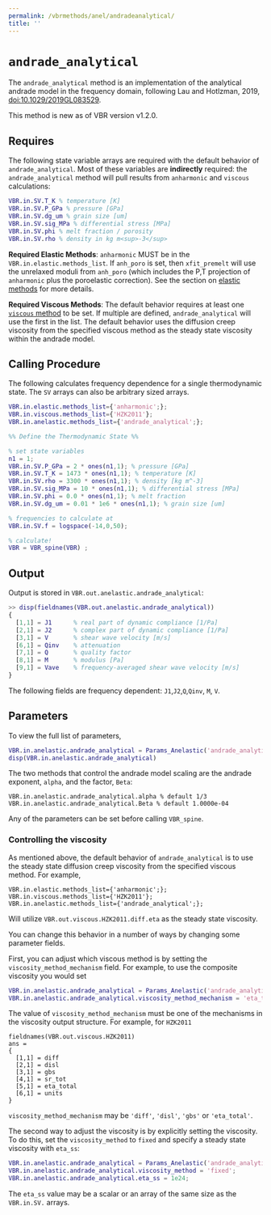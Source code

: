```yaml
---
permalink: /vbrmethods/anel/andradeanalytical/
title: ''
---
```



# `andrade_analytical`

The `andrade_analytical` method is an implementation of the analytical andrade model in the frequency domain, following Lau and Hotlzman, 2019, [doi:10.1029/2019GL083529](https://doi.org/10.1029/2019GL083529). 

This method is new as of VBR version v1.2.0.

## Requires

The following state variable arrays are required with the default behavior of `andrade_analytical`. Most of these variables are **indirectly** required: the `andrade_analytical` method will pull results from `anharmonic` and `viscous` calculations:

```matlab
VBR.in.SV.T_K % temperature [K]
VBR.in.SV.P_GPa % pressure [GPa]
VBR.in.SV.dg_um % grain size [um]
VBR.in.SV.sig_MPa % differential stress [MPa]
VBR.in.SV.phi % melt fraction / porosity
VBR.in.SV.rho % density in kg m<sup>-3</sup>
```

**Required Elastic Methods**: `anharmonic` MUST be in the `VBR.in.elastic.methods_list`. If `anh_poro` is set, then `xfit_premelt` will use the unrelaxed moduli from `anh_poro` (which includes the P,T projection of `anharmonic` plus the poroelastic correction). See the section 
on [elastic methods](/vbr/vbrmethods/elastic/) for more details.

**Required Viscous Methods**: The default behavior requires at least one [`viscous` method](/vbr/vbrmethods/viscous/) to be set. If multiple are defined, `andrade_analytical` will use the first in the list. The default behavior uses the diffusion creep viscosity from the specified viscous method as the steady state viscosity within the andrade model. 

## Calling Procedure

The following calculates frequency dependence for a single thermodynamic state. The `SV` arrays can also be arbitrary sized arrays. 

```matlab
VBR.in.elastic.methods_list={'anharmonic';};
VBR.in.viscous.methods_list={'HZK2011'};
VBR.in.anelastic.methods_list={'andrade_analytical';};

%% Define the Thermodynamic State %%

% set state variables
n1 = 1;
VBR.in.SV.P_GPa = 2 * ones(n1,1); % pressure [GPa]
VBR.in.SV.T_K = 1473 * ones(n1,1); % temperature [K]
VBR.in.SV.rho = 3300 * ones(n1,1); % density [kg m^-3]
VBR.in.SV.sig_MPa = 10 * ones(n1,1); % differential stress [MPa]
VBR.in.SV.phi = 0.0 * ones(n1,1); % melt fraction
VBR.in.SV.dg_um = 0.01 * 1e6 * ones(n1,1); % grain size [um]

% frequencies to calculate at
VBR.in.SV.f = logspace(-14,0,50);

% calculate!
VBR = VBR_spine(VBR) ;
```

## Output  

Output is stored in `VBR.out.anelastic.andrade_analytical`:

```matlab
>> disp(fieldnames(VBR.out.anelastic.andrade_analytical))
{
  [1,1] = J1      % real part of dynamic compliance [1/Pa]
  [2,1] = J2      % complex part of dynamic compliance [1/Pa]
  [3,1] = V       % shear wave velocity [m/s]  
  [6,1] = Qinv    % attenuation
  [7,1] = Q       % quality factor
  [8,1] = M       % modulus [Pa]
  [9,1] = Vave    % frequency-averaged shear wave velocity [m/s]
}
```

The following fields are frequency dependent: `J1`,`J2`,`Q`,`Qinv`, `M`, `V`.

## Parameters

To view the full list of parameters,
```matlab
VBR.in.anelastic.andrade_analytical = Params_Anelastic('andrade_analytical');
disp(VBR.in.anelastic.andrade_analytical)
```

The two methods that control the andrade model scaling are the andrade exponent, `alpha`, and the factor, `Beta`: 

``` 
VBR.in.anelastic.andrade_analytical.alpha % default 1/3
VBR.in.anelastic.andrade_analytical.Beta % default 1.0000e-04
```

Any of the parameters can be set before calling `VBR_spine`.

### Controlling the viscosity

As mentioned above, the default behavior of `andrade_analytical` is to use the steady state diffusion creep viscosity from the specified viscous method. For example, 

``` 
VBR.in.elastic.methods_list={'anharmonic';};
VBR.in.viscous.methods_list={'HZK2011'};
VBR.in.anelastic.methods_list={'andrade_analytical';};
```

Will utilize `VBR.out.viscous.HZK2011.diff.eta` as the steady state viscosity. 

You can change this behavior in a number of ways by changing some parameter fields. 

First, you can adjust which viscous method is by setting the `viscosity_method_mechanism` field. For example, to use the composite viscosity you would set

```matlab
VBR.in.anelastic.andrade_analytical = Params_Anelastic('andrade_analytical');
VBR.in.anelastic.andrade_analytical.viscosity_method_mechanism = 'eta_total';
```

The value of `viscosity_method_mechanism` must be one of the mechanisms in the viscosity output structure. For example, for `HZK2011`

``` 
fieldnames(VBR.out.viscous.HZK2011)
ans =
{
  [1,1] = diff
  [2,1] = disl
  [3,1] = gbs
  [4,1] = sr_tot
  [5,1] = eta_total
  [6,1] = units
}
```
`viscosity_method_mechanism` may be `'diff'`, `'disl'`, `'gbs'` or `'eta_total'`. 

The second way to adjust the viscosity is by explicitly setting the viscosity. To do this, set the `viscosity_method` to `fixed` and specify a steady state viscosity with `eta_ss`:

```matlab
VBR.in.anelastic.andrade_analytical = Params_Anelastic('andrade_analytical');
VBR.in.anelastic.andrade_analytical.viscosity_method = 'fixed';
VBR.in.anelastic.andrade_analytical.eta_ss = 1e24;
```

The `eta_ss` value may be a scalar or an array of the same size as the `VBR.in.SV.` arrays. 


